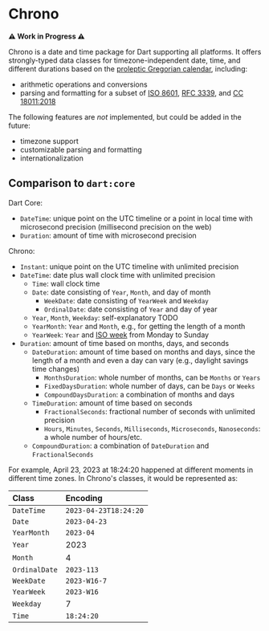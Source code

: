 # Chrono

**⚠️ Work in Progress ⚠️**

Chrono is a date and time package for Dart supporting all platforms.
It offers strongly-typed data classes for timezone-independent date, time, and different durations based on the [proleptic Gregorian calendar], including:

- arithmetic operations and conversions
- parsing and formatting for a subset of [ISO 8601], [RFC 3339], and [CC 18011:2018]

The following features are _not_ implemented, but could be added in the future:

- timezone support
- customizable parsing and formatting
- internationalization

## Comparison to `dart:core`

Dart Core:

- `DateTime`: unique point on the UTC timeline or a point in local time with microsecond precision (millisecond precision on the web)
- `Duration`: amount of time with microsecond precision

Chrono:

- `Instant`: unique point on the UTC timeline with unlimited precision
- `DateTime`: date plus wall clock time with unlimited precision
  - `Time`: wall clock time
  - `Date`: date consisting of `Year`, `Month`, and day of month
    - `WeekDate`: date consisting of `YearWeek` and `Weekday`
    - `OrdinalDate`: date consisting of `Year` and day of year
  - `Year`, `Month`, `Weekday`: self-explanatory TODO
  - `YearMonth`: `Year` and `Month`, e.g., for getting the length of a month
  - `YearWeek`: `Year` and [ISO week] from Monday to Sunday
- `Duration`: amount of time based on months, days, and seconds
  - `DateDuration`: amount of time based on months and days, since the length of a month and even a day can vary (e.g., daylight savings time changes)
    - `MonthsDuration`: whole number of months, can be `Months` or `Years`
    - `FixedDaysDuration`: whole number of days, can be `Days` or `Weeks`
    - `CompoundDaysDuration`: a combination of months and days
  - `TimeDuration`: amount of time based on seconds
    - `FractionalSeconds`: fractional number of seconds with unlimited precision
    - `Hours`, `Minutes`, `Seconds`, `Milliseconds`, `Microseconds`, `Nanoseconds`: a whole number of hours/etc.
  - `CompoundDuration`: a combination of `DateDuration` and `FractionalSeconds`

For example, April 23, 2023 at 18:24:20 happened at different moments in different time zones.
In Chrono's classes, it would be represented as:

| Class         | Encoding              |
| :------------ | :-------------------- |
| `DateTime`    | `2023-04-23T18:24:20` |
| `Date`        | `2023-04-23`          |
| `YearMonth`   | `2023-04`             |
| `Year`        | 2023                  |
| `Month`       | 4                     |
| `OrdinalDate` | `2023-113`            |
| `WeekDate`    | `2023-W16-7`          |
| `YearWeek`    | `2023-W16`            |
| `Weekday`     | 7                     |
| `Time`        | `18:24:20`            |

[CC 18011:2018]: https://standards.calconnect.org/csd/cc-18011.html
[ISO 8601]: https://en.wikipedia.org/wiki/ISO_8601
[ISO week]: https://en.wikipedia.org/wiki/ISO_week_date
[Proleptic Gregorian calendar]: https://en.wikipedia.org/wiki/Proleptic_Gregorian_calendar
[RFC 3339]: https://datatracker.ietf.org/doc/html/rfc3339
